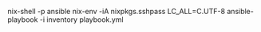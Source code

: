nix-shell -p ansible
nix-env -iA nixpkgs.sshpass
LC_ALL=C.UTF-8 ansible-playbook -i inventory playbook.yml